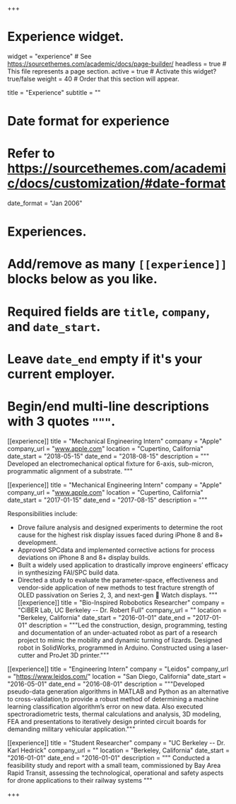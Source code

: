 +++
# Experience widget.
widget = "experience"  # See https://sourcethemes.com/academic/docs/page-builder/
headless = true  # This file represents a page section.
active = true  # Activate this widget? true/false
weight = 40  # Order that this section will appear.

title = "Experience"
subtitle = ""

# Date format for experience
#   Refer to https://sourcethemes.com/academic/docs/customization/#date-format
date_format = "Jan 2006"

# Experiences.
#   Add/remove as many `[[experience]]` blocks below as you like.
#   Required fields are `title`, `company`, and `date_start`.
#   Leave `date_end` empty if it's your current employer.
#   Begin/end multi-line descriptions with 3 quotes `"""`.
[[experience]]
  title = "Mechanical Engineering Intern"
  company = "Apple"
  company_url = "www.apple.com"
  location = "Cupertino, California"
  date_start = "2018-05-15"
  date_end = "2018-08-15"
  description = """
  Developed an electromechanical optical fixture for 6-axis, sub-micron, programmatic alignment of a substrate.
  """

[[experience]]
  title = "Mechanical Engineering Intern"
  company = "Apple"
  company_url = "www.apple.com"
  location = "Cupertino, California"
  date_start = "2017-01-15"
  date_end = "2017-08-15"
  description = """

  Responsibilities include:

  * Drove failure analysis and designed experiments to determine the root cause for the highest risk display issues faced during iPhone 8 and 8+ development.
  * Approved SPCdata and implemented corrective actions for process deviations on iPhone 8 and 8+ display builds.
  * Built a widely used application to drastically improve engineers’ efficacy in synthesizing FAI/SPC build data.
  * Directed a study to evaluate the parameter-space, effectiveness and vendor-side application of new methods to
test fracture strength of OLED passivation on Series 2, 3, and next-gen  Watch displays.
  """
  [[experience]]
  title = "Bio-Inspired Robobotics Researcher"
  company = "CiBER Lab, UC Berkeley -- Dr. Robert Full"
  company_url = ""
  location = "Berkeley, California"
  date_start = "2016-01-01"
  date_end = "2017-01-01"
  description = """Led the construction, design, programming, testing and documentation of an under-actuated robot as part of a research project to mimic the mobility and dynamic turning of lizards. Designed robot in SolidWorks, programmed in Arduino. Constructed using a laser-cutter and ProJet 3D printer."""

  [[experience]]
  title = "Engineering Intern"
  company = "Leidos"
  company_url = "https://www.leidos.com/"
  location = "San Diego, California"
  date_start = "2016-05-01"
  date_end = "2016-08-01"
  description = """Developed pseudo-data generation algorithms in MATLAB and Python as an alternative to cross-validation,to provide a robust method of determining a machine learning classification algorithm’s error on new data. Also executed spectroradiometric tests, thermal calculations and analysis, 3D modeling, FEA and presentations to iteratively design printed circuit boards for demanding military vehicular application."""

  [[experience]]
  title = "Student Researcher"
  company = "UC Berkeley -- Dr. Karl Hedrick"
  company_url = ""
  location = "Berkeley, California"
  date_start = "2016-01-01"
  date_end = "2016-01-01"
  description = """
  Conducted a feasibility study and report with a small team, commissioned by Bay Area Rapid Transit, assessing the technological, operational and safety aspects for drone applications to their railway systems
  """

+++

